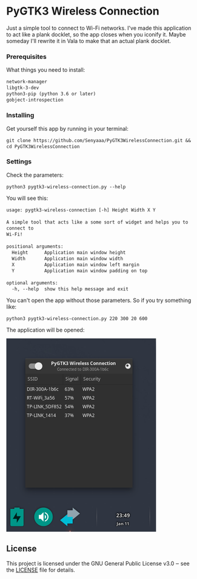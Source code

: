 # PyGTK3 Wireless Connection

Just a simple tool to connect to Wi-Fi networks.
I've made this application to act like a plank docklet, so the app closes when you iconify it.
Maybe someday I'll rewrite it in Vala to make that an actual plank docklet.

### Prerequisites

What things you need to install:

```
network-manager
libgtk-3-dev
python3-pip (python 3.6 or later)
gobject-introspection
```

### Installing

Get yourself this app by running in your terminal:

```
git clone https://github.com/Senyaaa/PyGTK3WirelessConnection.git && cd PyGTK3WirelessConnection
```

### Settings

Check the parameters:

```
python3 pygtk3-wireless-connection.py --help
```

You will see this:

```
usage: pygtk3-wireless-connection [-h] Height Width X Y

A simple tool that acts like a some sort of widget and helps you to connect to
Wi-Fi!

positional arguments:
  Height      Application main window height
  Width       Application main window width
  X           Application main window left margin
  Y           Application main window padding on top

optional arguments:
  -h, --help  show this help message and exit
```

You can't open the app without those parameters. So if you try something like:

```
python3 pygtk3-wireless-connection.py 220 300 20 600
```


The application will be opened:

![](https://github.com/Senyaaa/PyGTK3WirelessConnection/blob/master/misc/screen.png?raw=true "PyGTK3 Wireless Connection")


## License

This project is licensed under the GNU General Public License v3.0 ‒ see the [LICENSE](https://github.com/Senyaaa/PyGTK3WirelessConnection/blob/master/LICENSE) file for details.